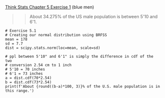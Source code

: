 [Think Stats Chapter 5 Exercise 1](http://greenteapress.com/thinkstats2/html/thinkstats2006.html#toc50) (blue men)

>> About 34.275% of the US male population is between 5'10 and 6'1.  

~~~~
# Exercise 5.1
# Creating our normal distribution using BRFSS
mean = 178
sd = 7.7
dist = scipy.stats.norm(loc=mean, scale=sd)

# ppl between 5'10" and 6'1" is simply the difference in cdf of the two
# conversion 2.54 cm to 1 inch
# 5'10 = 70 inches
# 6'1 = 73 inches
a = dist.cdf(70*2.54)
b = dist.cdf(73*2.54)
print(f'About {round((b-a)*100, 3)}% of the U.S. male population is in this range.')
~~~~
